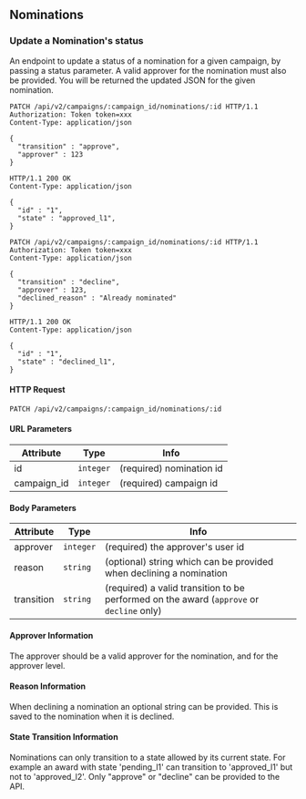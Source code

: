 ## Nominations

### Update a Nomination's status

An endpoint to update a status of a nomination for a given campaign, by passing
a status parameter. A valid approver for the nomination must also be provided.
You will be returned the updated JSON for the given nomination.

``` http
PATCH /api/v2/campaigns/:campaign_id/nominations/:id HTTP/1.1
Authorization: Token token=xxx
Content-Type: application/json

{
  "transition" : "approve",
  "approver" : 123
}
```

``` http
HTTP/1.1 200 OK
Content-Type: application/json

{
  "id" : "1",
  "state" : "approved_l1",
}
```

``` http
PATCH /api/v2/campaigns/:campaign_id/nominations/:id HTTP/1.1
Authorization: Token token=xxx
Content-Type: application/json

{
  "transition" : "decline",
  "approver" : 123,
  "declined_reason" : "Already nominated"
}
```

``` http
HTTP/1.1 200 OK
Content-Type: application/json

{
  "id" : "1",
  "state" : "declined_l1",
}
```

#### HTTP Request

`PATCH /api/v2/campaigns/:campaign_id/nominations/:id`

#### URL Parameters

Attribute | Type | Info
--------- | ---- | ----
id | `integer` | (required) nomination id
campaign_id | `integer` | (required) campaign id

#### Body Parameters

Attribute | Type | Info
--------- | ---- | ----
approver | `integer` | (required) the approver's user id
reason | `string` | (optional) string which can be provided when declining a nomination
transition | `string` | (required) a valid transition to be performed on the award (`approve` or `decline` only)

#### Approver Information

The approver should be a valid approver for the nomination, and for the approver level.

#### Reason Information

When declining a nomination an optional string can be provided. This is saved to
the nomination when it is declined.

#### State Transition Information

Nominations can only transition to a state allowed by its current
state. For example an award with state 'pending_l1' can transition to
'approved_l1' but not to 'approved_l2'. Only "approve" or "decline" can be provided to the API.
